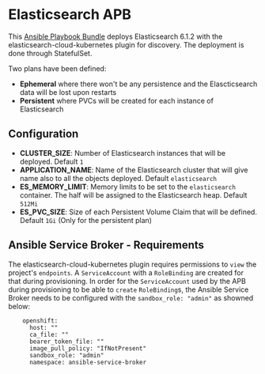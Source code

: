 # Elasticsearch APB

This [Ansible Playbook Bundle](https://github.com/ansibleplaybookbundle/ansible-playbook-bundle) deploys Elasticsearch 6.1.2 with the elasticsearch-cloud-kubernetes plugin for discovery. The deployment is done through StatefulSet.

Two plans have been defined:
* **Ephemeral** where there won't be any persistence and the Elascticsearch data will be lost upon restarts
* **Persistent** where PVCs will be created for each instance of Elasticsearch

## Configuration

* **CLUSTER_SIZE**: Number of Elasticsearch instances that will be deployed. Default `1`
* **APPLICATION_NAME**: Name of the Elasticsearch cluster that will give name also to all the objects deployed. Default `elasticsearch`
* **ES_MEMORY_LIMIT**: Memory limits to be set to the `elasticsearch` container. The half will be assigned to the Elasticsearch heap. Default `512Mi`
* **ES_PVC_SIZE**: Size of each Persistent Volume Claim that will be defined. Default `1Gi` (Only for the persistent plan)

## Ansible Service Broker - Requirements

The elasticsearch-cloud-kubernetes plugin requires permissions to `view` the project's `endpoints`. A `ServiceAccount` with a `RoleBinding` are created for that during provisioning.
In order for the `ServiceAccount` used by the APB during provisioning to be able to `create` `RoleBinding`s, the Ansible Service Broker needs to be configured with the `sandbox_role: "admin"` as showned below:

```
    openshift:
      host: ""
      ca_file: ""
      bearer_token_file: ""
      image_pull_policy: "IfNotPresent"
      sandbox_role: "admin"
      namespace: ansible-service-broker
```
